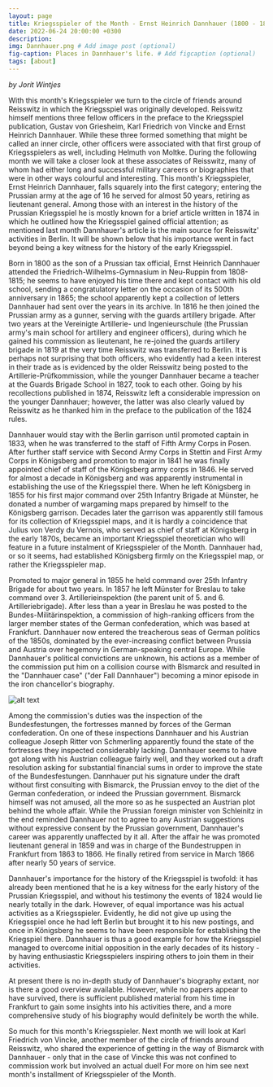 ```yaml
---
layout: page
title: Kriegsspieler of the Month - Ernst Heinrich Dannhauer (1800 - 1884)
date: 2022-06-24 20:00:00 +0300
description: 
img: Dannhauer.png # Add image post (optional)
fig-caption: Places in Dannhauer's life. # Add figcaption (optional)
tags: [about]
---
```


*by Jorit Wintjes*

With this month's Kriegsspieler we turn to the circle of friends around Reisswitz in which the Kriegsspiel was originally developed. Reisswitz himself mentions three fellow officers in the preface to the Kriegsspiel publication, Gustav von Griesheim, Karl Friedrich von Vincke and Ernst Heinrich Dannhauer. While these three formed something that might be called an inner circle, other officers were associated with that first group of Kriegsspielers as well, including Helmuth von Moltke. During the following month we will take a closer look at these associates of Reisswitz, many of whom had either long and successful military careers or biographies that were in other ways colourful and interesting. This month's Kriegsspieler, Ernst Heinrich Dannhauer, falls squarely into the first category; entering the Prussian army at the age of 16 he served for almost 50 years, retiring as lieutenant general. Among those with an interest in the history of the Prussian Kriegsspiel he is mostly known for a brief article written in 1874 in which he outlined how the Kriegsspiel gained official attention; as mentioned last month Dannhauer's article is the main source for Reisswitz' activities in Berlin. It will be shown below that his importance went in fact beyond being a key witness for the history of the early Kriegsspiel.

Born in 1800 as the son of a Prussian tax official, Ernst Heinrich Dannhauer attended the Friedrich-Wilhelms-Gymnasium in Neu-Ruppin from 1808-1815; he seems to have enjoyed his time there and kept contact with his old school, sending a congratulatory letter on the occasion of its 500th anniversary in 1865; the school apparently kept a collection of letters Dannhauer had sent over the years in its archive. In 1816 he then joined the Prussian army as a gunner, serving with the guards artillery brigade. After two years at the Vereinigte Artillerie- und Ingenieurschule (the Prussian army's main school for artillery and engineer officers), during which he gained his commission as lieutenant, he re-joined the guards artillery brigade in 1819 at the very time Reisswitz was transferred to Berlin. It is perhaps not surprising that both officers, who evidently had a keen interest in their trade as is evidenced by the older Reisswitz being posted to the Artillerie-Prüfkommission, while the younger Dannhauer became a teacher at the Guards Brigade School in 1827, took to each other. Going by his recollections published in 1874, Reisswitz left a considerable impression on the younger Dannhauer; however, the latter was also clearly valued by Reisswitz as he thanked him in the preface to the publication of the 1824 rules.

Dannhauer would stay with the Berlin garrison until promoted captain in 1833, when he was transferred to the staff of Fifth Army Corps in Posen. After further staff service with Second Army Corps in Stettin and First Army Corps in Königsberg and promotion to major in 1841 he was finally appointed chief of staff of the Königsberg army corps in 1846. He served for almost a decade in Königsberg and was apparently instrumental in establishing the use of the Kriegsspiel there. When he left Königsberg in 1855 for his first major command over 25th Infantry Brigade at Münster, he donated a number of wargaming maps prepared by himself to the Königsberg garrison. Decades later the garrison was apparently still famous for its collection of Kriegsspiel maps, and it is hardly a coincidence that Julius von Verdy du Vernois, who served as chief of staff at Königsberg in the early 1870s, became an important Kriegsspiel theoretician who will feature in a future instalment of Kriegsspieler of the Month. Dannhauer had, or so it seems, had established Königsberg firmly on the Kriegsspiel map, or rather the Kriegsspieler map.

Promoted to major general in 1855 he held command over 25th Infantry Brigade for about two years. In 1857 he left Münster for Breslau to take command over 3. Artillerieinspektion (the parent unit of 5. and 6. Artilleriebrigade). After less than a year in Breslau he was posted to the Bundes-Militärinspektion, a commission of high-ranking officers from the larger member states of the German confederation, which was based at Frankfurt. Dannhauer now entered the treacherous seas of German politics of the 1850s, dominated by the ever-increasing conflict between Prussia and Austria over hegemony in German-speaking central Europe. While Dannhauer's political convictions are unknown, his actions as a member of the commission put him on a collision course with BIsmarck and resulted in the "Dannhauer case" ("der Fall Dannhauer") becoming a minor episode in the iron chancellor's biography. 

![alt text](research/assets/img/Dannhauer-original.png)

Among the commission's duties was the inspection of the Bundesfestungen, the fortresses manned by forces of the German confederation. On one of these inspections Dannhauer and his Austrian colleague Joseph Ritter von Schmerling apparently found the state of the fortresses they inspected considerably lacking. Dannhauer seems to have got along with his Austrian colleague fairly well, and they worked out a draft resolution asking for substantial financial sums in order to improve the state of the Bundesfestungen. Dannhauer put his signature under the draft without first consulting with Bismarck, the Prussian envoy to the diet of the German confederation, or indeed the Prussian government. Bismarck himself was not amused, all the more so as he suspected an Austrian plot behind the whole affair. While the Prussian foreign minister von Schleinitz in the end reminded Dannhauer not to agree to any Austrian suggestions without expressive consent by the Prussian government, Dannhauer's career was apparently unaffected by it all. After the affair he was promoted lieutenant general in 1859 and was in charge of the Bundestruppen in Frankfurt from 1863 to 1866. He finally retired from service in March 1866 after nearly 50 years of service. 

Dannhauer's importance for the history of the Kriegsspiel is twofold: it has already been mentioned that he is a key witness for the early history of the Prussian Kriegsspiel, and without his testimony the events of 1824 would lie nearly totally in the dark. However, of equal importance was his actual activities as a Kriegsspieler. Evidently, he did not give up using the Kriegsspiel once he had left Berlin but brought it to his new postings, and once in Königsberg he seems to have been responsible for establishing the Kriegspiel there. Dannhauer is thus a good example for how the Kriegsspiel managed to overcome initial opposition in the early decades of its history - by having enthusiastic Kriegsspielers inspiring others to join them in their activities.

At present there is no in-depth study of Dannhauer's biography extant, nor is there a good overview available. However, while no papers appear to have survived, there is sufficient published material from his time in Frankfurt to gain some insights into his activities there, and a more comprehensive study of his biography would definitely be worth the while.

So much for this month's Kriegsspieler. Next month we will look at Karl Friedrich von Vincke, another member of the circle of friends around Reisswitz, who shared the experience of getting in the way of Bismarck with Dannhauer - only that in the case of Vincke this was not confined to commission work but involved an actual duel! For more on him see next month's installment of Kriegsspieler of the Month.
